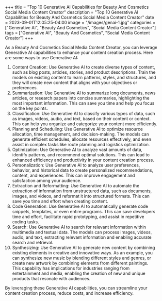 +++
title = "Top 10 Generative AI Capabilities for Beauty And Cosmetics Social Media Content Creator"
description = "Top 10 Generative AI Capabilities for Beauty And Cosmetics Social Media Content Creator"
date = 2023-09-01T12:05:25-04:00
image = "/images/genai-1.jpg"
categories = ["Generative AI", "Beauty And Cosmetics", "Social Media Content Creator"]
tags = ["Generative AI", "Beauty And Cosmetics", "Social Media Content Creator"]
+++

As a Beauty And Cosmetics Social Media Content Creator, you can leverage Generative AI capabilities to enhance your content creation process. Here are some ways to use Generative AI:

1. Content Creation: Use Generative AI to create diverse types of content, such as blog posts, articles, stories, and product descriptions. Train the models on existing content to learn patterns, styles, and structures, and they will create new content that aligns with your objectives or preferences.
2. Summarization: Use Generative AI to summarize long documents, news articles, or research papers into concise summaries, highlighting the most important information. This can save you time and help you focus on the key points.
3. Classification: Use Generative AI to classify various types of data, such as images, videos, audio, and text, based on their content or context. This can help you organize and categorize your content more efficiently.
4. Planning and Scheduling: Use Generative AI to optimize resource allocation, time management, and decision-making. The models can generate efficient schedules, allocate resources effectively, and even assist in complex tasks like route planning and logistics optimization.
5. Optimization: Use Generative AI to analyze vast amounts of data, identify patterns, and recommend optimal solutions. This can lead to enhanced efficiency and productivity in your content creation process.
6. Personalization: Use Generative AI to analyze user preferences, behavior, and historical data to create personalized recommendations, content, and experiences. This can improve engagement and satisfaction among your audience.
7. Extraction and Reformatting: Use Generative AI to automate the extraction of information from unstructured data, such as documents, images, and videos, and reformat it into structured formats. This can save you time and effort when creating content.
8. Code Generation: Use Generative AI to automatically generate code snippets, templates, or even entire programs. This can save developers time and effort, facilitate rapid prototyping, and assist in repetitive coding tasks.
9. Search: Use Generative AI to search for relevant information within multimedia and textual data. The models can process images, videos, audio, and text, extracting relevant information and enabling accurate search and retrieval.
10. Synthesizing: Use Generative AI to generate new content by combining existing elements in creative and innovative ways. As an example, you can synthesize new music by blending different styles and genres, or create new artwork by combining elements from different paintings. This capability has implications for industries ranging from entertainment and media, enabling the creation of new and unique products that resonate with audiences.

By leveraging these Generative AI capabilities, you can streamline your content creation process, reduce costs, and increase efficiency.